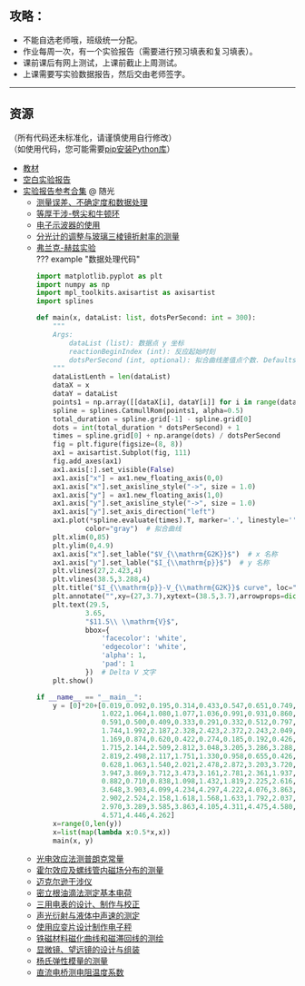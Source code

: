 ## 攻略：
- 不能自选老师哦，班级统一分配。  
- 作业每周一次，有一个实验报告（需要进行预习填表和复习填表）。  
- 课前课后有网上测试，上课前截止上周测试。  
- 上课需要写实验数据报告，然后交由老师签字。  

---

## 资源  
（所有代码还未标准化，请谨慎使用自行修改）  
（如使用代码，您可能需要[pip安装Python库](../skill/软件的下载安装、使用教程/pip安装Python库.md)）  

- [教材](https://api.mir6.com/api/lanzou?url=https://cqu-openlib.lanzout.com/iRffl1wkojsf&down=true)  
- [空白实验报告](https://api.mir6.com/api/lanzou?url=https://cqu-openlib.lanzout.com/igRCk1wkojwj&down=true)  
- [实验报告参考合集](https://api.mir6.com/api/lanzou?url=https://cqu-openlib.lanzout.com/iRloP1wko80b&down=true) @ 随光  
    - [测量误差、不确定度和数据处理](https://api.mir6.com/api/lanzou?url=https://cqu-openlib.lanzout.com/iRPVK1wkotkh&down=true)  
    - [等厚干涉-劈尖和牛顿环](https://api.mir6.com/api/lanzou?url=https://cqu-openlib.lanzout.com/iCpPG1wkou2f&down=true)  
    - [电子示波器的使用](https://api.mir6.com/api/lanzou?url=https://cqu-openlib.lanzout.com/ix0EG1wkotna&down=true)  
    - [分光计的调整与玻璃三棱镜折射率的测量](https://api.mir6.com/api/lanzou?url=https://cqu-openlib.lanzout.com/irqjf1wkosri&down=true)  
    - [弗兰克-赫兹实验](https://api.mir6.com/api/lanzou?url=https://cqu-openlib.lanzout.com/ibbeS1wkot7e&down=true)  
    ??? example "数据处理代码"
        ```python
        import matplotlib.pyplot as plt
        import numpy as np
        import mpl_toolkits.axisartist as axisartist
        import splines

        def main(x, dataList: list, dotsPerSecond: int = 300):
            """
            Args:
                dataList (list): 数据点 y 坐标
                reactionBeginIndex (int): 反应起始时刻
                dotsPerSecond (int, optional): 拟合曲线差值点个数. Defaults to 300.
            """
            dataListLenth = len(dataList)
            dataX = x
            dataY = dataList
            points1 = np.array([[dataX[i], dataY[i]] for i in range(dataListLenth)])
            spline = splines.CatmullRom(points1, alpha=0.5)
            total_duration = spline.grid[-1] - spline.grid[0]
            dots = int(total_duration * dotsPerSecond) + 1
            times = spline.grid[0] + np.arange(dots) / dotsPerSecond
            fig = plt.figure(figsize=(8, 8))
            ax1 = axisartist.Subplot(fig, 111)
            fig.add_axes(ax1)
            ax1.axis[:].set_visible(False)
            ax1.axis["x"] = ax1.new_floating_axis(0,0)
            ax1.axis["x"].set_axisline_style("->", size = 1.0)
            ax1.axis["y"] = ax1.new_floating_axis(1,0)
            ax1.axis["y"].set_axisline_style("->", size = 1.0)
            ax1.axis["y"].set_axis_direction("left")
            ax1.plot(*spline.evaluate(times).T, marker='.', linestyle='',
                    color="gray")  # 拟合曲线
            plt.xlim(0,85)
            plt.ylim(0,4.9)
            ax1.axis["x"].set_lable("$V_{\\mathrm{G2K}}$")  # x 名称
            ax1.axis["y"].set_lable("$I_{\\mathrm{p}}$")  # y 名称
            plt.vlines(27,2.423,4)
            plt.vlines(38.5,3.288,4)
            plt.title("$I_{\\mathrm{p}}-V_{\\mathrm{G2K}}$ curve", loc="center", y=-0.13)
            plt.annotate("",xy=(27,3.7),xytext=(38.5,3.7),arrowprops=dict(arrowstyle="<->", ))  # Delta V 箭头
            plt.text(29.5,
                    3.65,
                    "$11.5\\ \\mathrm{V}$",
                    bbox={
                        'facecolor': 'white',
                        'edgecolor': 'white',
                        'alpha': 1,
                        'pad': 1
                    })  # Delta V 文字
            plt.show()

        if __name__ == "__main__":
            y = [0]*20+[0.019,0.092,0.195,0.314,0.433,0.547,0.651,0.749,0.905,0.973,
                        1.022,1.064,1.080,1.077,1.036,0.991,0.931,0.860,0.777,0.686,
                        0.591,0.500,0.409,0.333,0.291,0.332,0.512,0.797,1.127,1.451,
                        1.744,1.992,2.187,2.328,2.423,2.372,2.243,2.049,1.787,1.484,
                        1.169,0.874,0.620,0.422,0.274,0.185,0.192,0.426,0.816,1.271,
                        1.715,2.144,2.509,2.812,3.048,3.205,3.286,3.288,3.216,3.058,
                        2.819,2.498,2.117,1.751,1.330,0.958,0.655,0.426,0.290,0.334,
                        0.628,1.063,1.540,2.021,2.478,2.872,3.203,3.720,3.871,3.943,
                        3.947,3.869,3.712,3.473,3.161,2.781,2.361,1.937,1.535,1.177,
                        0.882,0.710,0.838,1.098,1.432,1.819,2.225,2.616,2.980,3.343,
                        3.648,3.903,4.099,4.234,4.297,4.222,4.076,3.863,3.584,3.259,
                        2.902,2.524,2.158,1.618,1.568,1.633,1.792,2.037,2.330,2.647,
                        2.970,3.289,3.585,3.863,4.105,4.311,4.475,4.580,4.627,4.613,
                        4.571,4.446,4.262]
            x=range(0,len(y))
            x=list(map(lambda x:0.5*x,x))
            main(x, y)
        ```
    - [光电效应法测普朗克常量](https://api.mir6.com/api/lanzou?url=https://cqu-openlib.lanzout.com/iRn4J1wkosmd&down=true)  
    - [霍尔效应及螺线管内磁场分布的测量](https://api.mir6.com/api/lanzou?url=https://cqu-openlib.lanzout.com/iNFlS1wkoung&down=true)  
    - [迈克尔逊干涉仪](https://api.mir6.com/api/lanzou?url=https://cqu-openlib.lanzout.com/idj5h1wkou9c&down=true)  
    - [密立根油滴法测定基本电荷](https://api.mir6.com/api/lanzou?url=https://cqu-openlib.lanzout.com/iuhPZ1wkot1i&down=true)  
    - [三用电表的设计、制作与校正](https://api.mir6.com/api/lanzou?url=https://cqu-openlib.lanzout.com/iYxlz1wkos8j&down=true)  
    - [声光衍射与液体中声速的测定](https://api.mir6.com/api/lanzou?url=https://cqu-openlib.lanzout.com/iA0OX1wkoswd&down=true)  
    - [使用应变片设计制作电子秤](https://api.mir6.com/api/lanzou?url=https://cqu-openlib.lanzout.com/iWV101wkosef&down=true)  
    - [铁磁材料磁化曲线和磁滞回线的测绘](https://api.mir6.com/api/lanzou?url=https://cqu-openlib.lanzout.com/iNGbV1wkoujc&down=true)  
    - [显微镜、望远镜的设计与组装](https://api.mir6.com/api/lanzou?url=https://cqu-openlib.lanzout.com/iFkK31wkotda&down=true)  
    - [杨氏弹性模量的测量](https://api.mir6.com/api/lanzou?url=https://cqu-openlib.lanzout.com/iNuCU1wkothe&down=true)  
    - [直流电桥测电阻温度系数](https://api.mir6.com/api/lanzou?url=https://cqu-openlib.lanzout.com/iwiyd1wkotvi&down=true)  